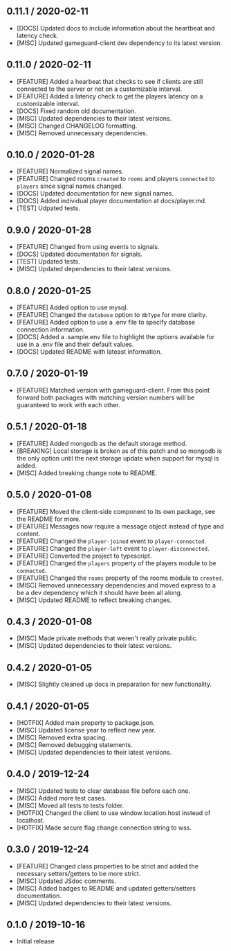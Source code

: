 ## 0.11.1 / 2020-02-11
- [DOCS] Updated docs to include information about the heartbeat and latency check.
- [MISC] Updated gameguard-client dev dependency to its latest version.

## 0.11.0 / 2020-02-11
- [FEATURE] Added a hearbeat that checks to see if clients are still connected to the server or not on a customizable interval.
- [FEATURE] Added a latency check to get the players latency on a customizable interval.
- [DOCS] Fixed random old documentation.
- [MISC] Updated dependencies to their latest versions.
- [MISC] Changed CHANGELOG formatting.
- [MISC] Removed unnecessary dependencies.

## 0.10.0 / 2020-01-28
- [FEATURE] Normalized signal names.
- [FEATURE] Changed rooms `created` to `rooms` and players `connected` to `players` since signal names changed.
- [DOCS] Updated documentation for new signal names.
- [DOCS] Added individual player documentation at docs/player.md.
- [TEST] Udpated tests.

## 0.9.0 / 2020-01-28
- [FEATURE] Changed from using events to signals.
- [DOCS] Updated documentation for signals.
- [TEST] Updated tests.
- [MISC] Updated dependencies to their latest versions.

## 0.8.0 / 2020-01-25
- [FEATURE] Added option to use mysql.
- [FEATURE] Changed the `database` option to `dbType` for more clarity.
- [FEATURE] Added option to use a .env file to specify database connection information.
- [DOCS] Added a .sample.env file to highlight the options available for use in a .env file and their default values.
- [DOCS] Updated README with lateast information.

## 0.7.0 / 2020-01-19
- [FEATURE] Matched version with gameguard-client. From this point forward both packages with matching version numbers will be guaranteed to work with each other.

## 0.5.1 / 2020-01-18
- [FEATURE] Added mongodb as the default storage method.
- [BREAKING] Local storage is broken as of this patch and so mongodb is the only option until the next storage update when support for mysql is added.
- [MISC] Added breaking change note to README.

## 0.5.0 / 2020-01-08
- [FEATURE] Moved the client-side component to its own package, see the README for more.
- [FEATURE] Messages now require a message object instead of type and content.
- [FEATURE] Changed the `player-joined` event to `player-connected`.
- [FEATURE] Changed the `player-left` event to `player-disconnected`.
- [FEATURE] Converted the project to typescript.
- [FEATURE] Changed the `players` property of the players module to be `connected`.
- [FEATURE] Changed the `rooms` property of the rooms module to `created`.
- [MISC] Removed unnecessary dependencies and moved express to a be a dev dependency which it should have been all along.
- [MISC] Updated README to reflect breaking changes.

## 0.4.3 / 2020-01-08
- [MISC] Made private methods that weren't really private public.
- [MISC] Updated dependencies to their latest versions.

## 0.4.2 / 2020-01-05
- [MISC] Slightly cleaned up docs in preparation for new functionality.

## 0.4.1 / 2020-01-05
- [HOTFIX] Added main property to package.json.
- [MISC] Updated license year to reflect new year.
- [MISC] Removed extra spacing.
- [MISC] Removed debugging statements.
- [MISC] Updated dependencies to their latest versions.

## 0.4.0 / 2019-12-24
- [MISC] Updated tests to clear database file before each one.
- [MISC] Added more test cases.
- [MISC] Moved all tests to tests folder.
- [HOTFIX] Changed the client to use window.location.host instead of localhost.
- [HOTFIX] Made secure flag change connection string to wss.

## 0.3.0 / 2019-12-24
- [FEATURE] Changed class properties to be strict and added the necessary setters/getters to be more strict.
- [MISC] Updated JSdoc comments.
- [MISC] Added badges to README and updated getters/setters documentation.
- [MISC] Updated dependencies to their latest versions.

## 0.1.0 / 2019-10-16
- Initial release
